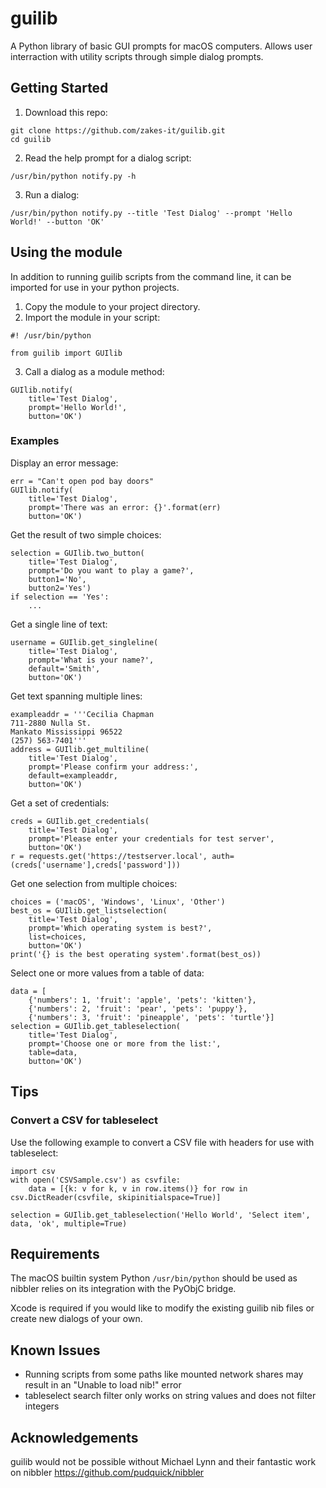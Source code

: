 # guilib
A Python library of basic GUI prompts for macOS computers. Allows user interraction with utility scripts through simple dialog prompts.

## Getting Started
1. Download this repo:
```
git clone https://github.com/zakes-it/guilib.git
cd guilib
```
2. Read the help prompt for a dialog script:
```
/usr/bin/python notify.py -h
```
3. Run a dialog:
```
/usr/bin/python notify.py --title 'Test Dialog' --prompt 'Hello World!' --button 'OK'
```

## Using the module
In addition to running guilib scripts from the command line, it can be imported for use in your python projects.
1. Copy the module to your project directory.
2. Import the module in your script:
```
#! /usr/bin/python

from guilib import GUIlib
```
3. Call a dialog as a module method:
```
GUIlib.notify(
    title='Test Dialog',
    prompt='Hello World!',
    button='OK')
```
### Examples
Display an error message:
```
err = "Can't open pod bay doors"
GUIlib.notify(
    title='Test Dialog',
    prompt='There was an error: {}'.format(err)
    button='OK')
```
Get the result of two simple choices:
```
selection = GUIlib.two_button(
    title='Test Dialog',
    prompt='Do you want to play a game?',
    button1='No',
    button2='Yes')
if selection == 'Yes':
    ...
```
Get a single line of text:
```
username = GUIlib.get_singleline(
    title='Test Dialog',
    prompt='What is your name?',
    default='Smith',
    button='OK')
```
Get text spanning multiple lines:
```
exampleaddr = '''Cecilia Chapman
711-2880 Nulla St.
Mankato Mississippi 96522
(257) 563-7401'''
address = GUIlib.get_multiline(
    title='Test Dialog',
    prompt='Please confirm your address:',
    default=exampleaddr,
    button='OK')
```
Get a set of credentials:
```
creds = GUIlib.get_credentials(
    title='Test Dialog',
    prompt='Please enter your credentials for test server',
    button='OK')
r = requests.get('https://testserver.local', auth=(creds['username'],creds['password']))
```
Get one selection from multiple choices:
```
choices = ('macOS', 'Windows', 'Linux', 'Other')
best_os = GUIlib.get_listselection(
    title='Test Dialog',
    prompt='Which operating system is best?',
    list=choices,
    button='OK')
print('{} is the best operating system'.format(best_os))
```
Select one or more values from a table of data:
```
data = [
    {'numbers': 1, 'fruit': 'apple', 'pets': 'kitten'},
    {'numbers': 2, 'fruit': 'pear', 'pets': 'puppy'},
    {'numbers': 3, 'fruit': 'pineapple', 'pets': 'turtle'}]
selection = GUIlib.get_tableselection(
    title='Test Dialog',
    prompt='Choose one or more from the list:',
    table=data,
    button='OK')
```
## Tips
### Convert a CSV for tableselect
Use the following example to convert a CSV file with headers for use with tableselect:
```
import csv
with open('CSVSample.csv') as csvfile:
    data = [{k: v for k, v in row.items()} for row in csv.DictReader(csvfile, skipinitialspace=True)]

selection = GUIlib.get_tableselection('Hello World', 'Select item', data, 'ok', multiple=True)
```

## Requirements
The macOS builtin system Python `/usr/bin/python` should be used as nibbler relies on its integration with the PyObjC bridge.

Xcode is required if you would like to modify the existing guilib nib files or create new dialogs of your own.

## Known Issues
* Running scripts from some paths like mounted network shares may result in an "Unable to load nib!" error
* tableselect search filter only works on string values and does not filter integers

## Acknowledgements
guilib would not be possible without Michael Lynn and their fantastic work on nibbler https://github.com/pudquick/nibbler